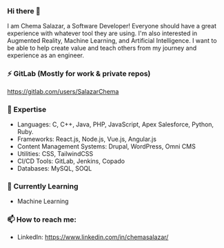 ### Hi there 👋

I am Chema Salazar, a Software Developer! Everyone should have a great experience with whatever tool they are using. I'm also interested in Augmented Reality, Machine Learning, and Artificial Intelligence. I want to be able to help create value and teach others from my journey and experience as an engineer. 

### ⚡ GitLab (Mostly for work & private repos)
https://gitlab.com/users/SalazarChema

### 🔭 Expertise

- Languages: C, C++, Java, PHP, JavaScript, Apex Salesforce, Python, Ruby.
- Frameworks: React.js, Node.js, Vue.js, Angular.js
- Content Management Systems: Drupal, WordPress, Omni CMS
- Utilities: CSS, TailwindCSS
- CI/CD Tools: GitLab, Jenkins, Copado
- Databases: MySQL, SOQL


### 🌱 Currently Learning

- Machine Learning



### 📫 How to reach me:

- LinkedIn: https://www.linkedin.com/in/chemasalazar/
<!-- - GitHub: https://github.com/ChemaSalazar/  -->
<!-- - Email: ChemaSalazar@Outlook.com 
- Twitter: https://twitter.com/CodeWithChema -->

<!--
**ChemaSalazar/ChemaSalazar** is a ✨ _special_ ✨ repository because its `README.md` (this file) appears on your GitHub profile.

Here are some ideas to get you started:

- 🔭 I’m currently working on ...
- 🌱 I’m currently learning ...
- 👯 I’m looking to collaborate on ...
- 🤔 I’m looking for help with ...
- 💬 Ask me about ...
- 📫 How to reach me: ...
- 😄 Pronouns: ...
- ⚡ Fun fact: ...
-->
